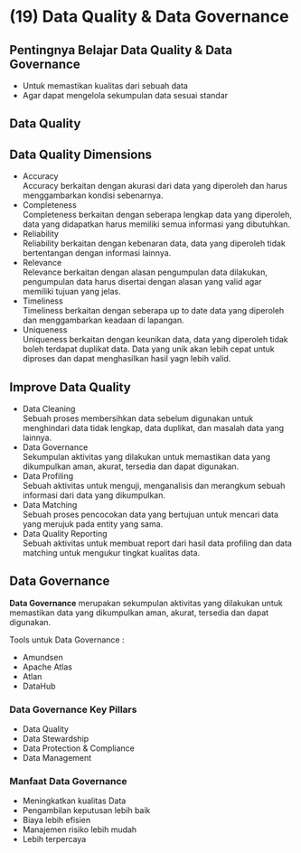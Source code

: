 # (19) Data Quality & Data Governance

## Pentingnya Belajar Data  Quality & Data Governance
- Untuk memastikan kualitas dari sebuah data
- Agar dapat mengelola sekumpulan data sesuai standar

## Data Quality
## Data Quality Dimensions
- Accuracy  
  Accuracy berkaitan dengan akurasi dari data yang diperoleh dan harus menggambarkan kondisi sebenarnya.  
- Completeness  
  Completeness berkaitan dengan seberapa lengkap data yang diperoleh, data yang didapatkan harus memiliki semua informasi yang dibutuhkan.  
- Reliability  
  Reliability berkaitan dengan kebenaran data, data yang diperoleh tidak bertentangan dengan informasi lainnya.  
- Relevance  
  Relevance berkaitan dengan alasan pengumpulan data dilakukan, pengumpulan data harus disertai dengan alasan yang valid agar memiliki tujuan yang jelas.  
- Timeliness  
  Timeliness berkaitan dengan seberapa up to date data yang diperoleh dan menggambarkan keadaan di lapangan.  
- Uniqueness  
  Uniqueness berkaitan dengan keunikan data, data yang diperoleh tidak boleh terdapat duplikat data. Data yang unik akan lebih cepat untuk diproses dan dapat menghasilkan hasil yagn lebih valid.  

## Improve Data Quality
- Data Cleaning  
  Sebuah proses membersihkan data sebelum digunakan untuk menghindari data tidak lengkap, data duplikat, dan masalah data yang lainnya.  
- Data Governance  
  Sekumpulan aktivitas yang dilakukan untuk memastikan data yang dikumpulkan aman, akurat, tersedia dan dapat digunakan.  
- Data Profiling  
  Sebuah aktivitas untuk menguji, menganalisis dan merangkum sebuah informasi dari data yang dikumpulkan.  
- Data Matching  
  Sebuah proses pencocokan data yang bertujuan untuk mencari data yang merujuk pada entity yang sama.  
- Data Quality Reporting  
  Sebuah aktivitas untuk membuat report dari hasil data profiling dan data matching untuk mengukur tingkat kualitas data.  

## Data Governance
**Data Governance** merupakan sekumpulan aktivitas yang dilakukan untuk memastikan data yang dikumpulkan aman, akurat, tersedia dan dapat digunakan.  

Tools untuk Data Governance :
- Amundsen
- Apache Atlas
- Atlan
- DataHub

### Data Governance Key Pillars
- Data Quality
- Data Stewardship
- Data Protection & Compliance
- Data Management

### Manfaat Data Governance
- Meningkatkan kualitas Data 
- Pengambilan keputusan lebih baik
- Biaya lebih efisien
- Manajemen risiko lebih mudah
- Lebih terpercaya